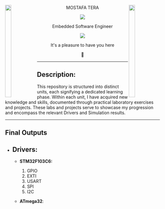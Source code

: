 <img align="left" src="https://user-images.githubusercontent.com/65187002/144930161-2f783401-8d27-4fdf-a2f7-cc0ba32f1f1f.gif" width="20%" height="300" style="display:inline;"><img align="right" src="https://user-images.githubusercontent.com/65187002/144930161-2f783401-8d27-4fdf-a2f7-cc0ba32f1f1f.gif" width="20%" height="300" style="display:inline;">

<p align="center">MOSTAFA TERA</p>
<p align="center">
  <img src="https://user-images.githubusercontent.com/74038190/212284100-561aa473-3905-4a80-b561-0d28506553ee.gif">
</p>
<p align="center">Embedded Software Engineer</p>	

<p align="center">
  <img src="https://user-images.githubusercontent.com/74038190/212750147-854a394f-fee9-4080-9770-78a4b7ece53f.gif">
</p>



<p align="center">It's a pleasure to have you here</p>


<p align="center">👋</p>








---

## Description:

This repository is structured into distinct units, each signifying a dedicated learning phase. Within each unit, I have acquired new knowledge and skills, documented through practical laboratory exercises and projects. These labs and projects serve to showcase my progression and encompass the relevant Drivers and Simulation results.

---

## Final Outputs

+ ## Drivers:

	* **STM32F103C6:**
		1. GPIO
		2. EXTI
		3. USART
		4. SPI
		5. I2C

	* **ATmega32**: